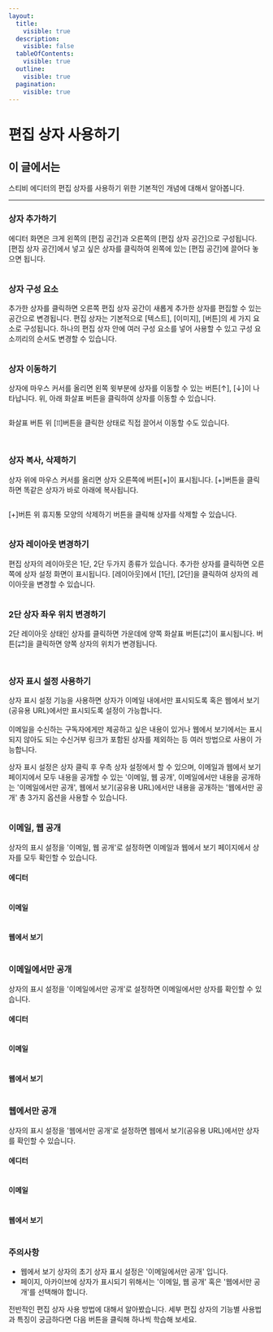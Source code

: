 ```yaml
---
layout:
  title:
    visible: true
  description:
    visible: false
  tableOfContents:
    visible: true
  outline:
    visible: true
  pagination:
    visible: true
---
```


# 편집 상자 사용하기

## 이 글에서는

스티비 에디터의 편집 상자를 사용하기 위한 기본적인 개념에 대해서 알아봅니다.&#x20;

***

### 상자 추가하기 <a href="#h_01ggs157x82z8q0zh8x00f65vg" id="h_01ggs157x82z8q0zh8x00f65vg"></a>

에디터 화면은 크게 왼쪽의 \[편집 공간]과 오른쪽의 \[편집 상자 공간]으로 구성됩니다. \[편집 상자 공간]에서 넣고 싶은 상자를 클릭하여 왼쪽에 있는 \[편집 공간]에 끌어다 놓으면 됩니다.&#x20;

<figure><img src="../../../.gitbook/assets/1.png" alt=""><figcaption></figcaption></figure>

### 상자 구성 요소 <a href="#h_01ggs15cs6aebvae0nym5yvj5a" id="h_01ggs15cs6aebvae0nym5yvj5a"></a>

추가한 상자를 클릭하면 오른쪽 편집 상자 공간이 새롭게 추가한 상자를 편집할 수 있는 공간으로 변경됩니다. 편집 상자는 기본적으로 \[텍스트], \[이미지], \[버튼]의 세 가지 요소로 구성됩니다. 하나의 편집 상자 안에 여러 구성 요소를 넣어 사용할 수 있고 구성 요소끼리의 순서도 변경할 수 있습니다.

<figure><img src="../../../.gitbook/assets/2.gif" alt=""><figcaption></figcaption></figure>



### 상자 이동하기 <a href="#h_01ggs15hqqpbx22gt74t3y0k3y" id="h_01ggs15hqqpbx22gt74t3y0k3y"></a>

상자에 마우스 커서를 올리면 왼쪽 윗부분에 상자를 이동할 수 있는 버튼\[↑], \[↓]이 나타납니다. 위, 아래 화살표 버튼을 클릭하여 상자를 이동할 수 있습니다.&#x20;

<figure><img src="../../../.gitbook/assets/3.gif" alt=""><figcaption></figcaption></figure>



화살표 버튼 위 \[⁞⁞]버튼을 클릭한 상태로 직접 끌어서 이동할 수도 있습니다.&#x20;

<div>

<img src="https://help.stibee.com/hc/article_attachments/5775054888591" alt="">

 

<figure><img src="../../../.gitbook/assets/4.gif" alt=""><figcaption></figcaption></figure>

</div>



### 상자 복사, 삭제하기 <a href="#h_01ggs15p9q58k7fwyen2x99726" id="h_01ggs15p9q58k7fwyen2x99726"></a>

상자 위에 마우스 커서를 올리면 상자 오른쪽에 버튼\[+]이 표시됩니다. \[+]버튼을 클릭하면 똑같은 상자가 바로 아래에 복사됩니다.

<figure><img src="../../../.gitbook/assets/5.gif" alt=""><figcaption></figcaption></figure>

\[+]버튼 위 휴지통 모양의 삭제하기 버튼을 클릭해 상자를 삭제할 수 있습니다.

<figure><img src="../../../.gitbook/assets/6.gif" alt=""><figcaption></figcaption></figure>



### 상자 레이아웃 변경하기 <a href="#h_01ggs15tnj1gfe8461gpvkm4k5" id="h_01ggs15tnj1gfe8461gpvkm4k5"></a>

편집 상자의 레이아웃은 1단, 2단 두가지 종류가 있습니다. 추가한 상자를 클릭하면 오른쪽에 상자 설정 화면이 표시됩니다. \[레이아웃]에서 \[1단], \[2단]을 클릭하여 상자의 레이아웃을 변경할 수 있습니다.&#x20;

<figure><img src="../../../.gitbook/assets/7.gif" alt=""><figcaption></figcaption></figure>



### 2단 상자 좌우 위치 변경하기 <a href="#h_01ggs15z77nxbxrr93eh0ft08e" id="h_01ggs15z77nxbxrr93eh0ft08e"></a>

2단 레이아웃 상태인 상자를 클릭하면 가운데에 양쪽 화살표 버튼\[⇄]이 표시됩니다. 버튼\[⇄]을 클릭하면 양쪽 상자의 위치가 변경됩니다.

<div>

<img src="https://help.stibee.com/hc/article_attachments/5775097518607" alt="">

 

<figure><img src="../../../.gitbook/assets/8.gif" alt=""><figcaption></figcaption></figure>

</div>

### 상자 표시 설정 사용하기 <a href="#box-display-settings" id="box-display-settings"></a>

상자 표시 설정 기능을 사용하면 상자가 이메일 내에서만 표시되도록 혹은 웹에서 보기(공유용 URL)에서만 표시되도록 설정이 가능합니다.\
\
이메일을 수신하는 구독자에게만 제공하고 싶은 내용이 있거나 웹에서 보기에서는 표시되지 않아도 되는 수신거부 링크가 포함된 상자를 제외하는 등 여러 방법으로 사용이 가능합니다.

상자 표시 설정은 상자 클릭 후 우측 상자 설정에서 할 수 있으며, 이메일과 웹에서 보기 페이지에서 모두 내용을 공개할 수 있는 '이메일, 웹 공개', 이메일에서만 내용을 공개하는 '이메일에서만 공개', 웹에서 보기(공유용 URL)에서만 내용을 공개하는 '웹에서만 공개' 총 3가지 옵션을 사용할 수 있습니다.

<figure><img src="../../../.gitbook/assets/9.gif" alt=""><figcaption></figcaption></figure>



### 이메일, 웹 공개

상자의 표시 설정을 '이메일, 웹 공개'로 설정하면 이메일과 웹에서 보기 페이지에서 상자를 모두 확인할 수 있습니다.

#### 에디터

<figure><img src="../../../.gitbook/assets/10.gif" alt=""><figcaption></figcaption></figure>

#### 이메일

<figure><img src="../../../.gitbook/assets/11.png" alt=""><figcaption></figcaption></figure>

#### 웹에서 보기

<figure><img src="../../../.gitbook/assets/12.png" alt=""><figcaption></figcaption></figure>



### 이메일에서만 공개

상자의 표시 설정을 '이메일에서만 공개'로 설정하면 이메일에서만 상자를 확인할 수 있습니다.

#### 에디터

<figure><img src="../../../.gitbook/assets/13.gif" alt=""><figcaption></figcaption></figure>

#### 이메일

<figure><img src="../../../.gitbook/assets/14.png" alt=""><figcaption></figcaption></figure>

#### 웹에서 보기

<figure><img src="../../../.gitbook/assets/15.png" alt=""><figcaption></figcaption></figure>



### 웹에서만 공개

상자의 표시 설정을 '웹에서만 공개'로 설정하면 웹에서 보기(공유용 URL)에서만 상자를 확인할 수 있습니다.

#### 에디터

<figure><img src="../../../.gitbook/assets/16.gif" alt=""><figcaption></figcaption></figure>

#### 이메일

<figure><img src="../../../.gitbook/assets/17.png" alt=""><figcaption></figcaption></figure>

#### 웹에서 보기

<figure><img src="../../../.gitbook/assets/18.png" alt=""><figcaption></figcaption></figure>

### 주의사항

* 웹에서 보기 상자의 초기 상자 표시 설정은 '이메일에서만 공개' 입니다.
* 페이지, 아카이브에 상자가 표시되기 위해서는 '이메일, 웹 공개' 혹은 '웹에서만 공개'를 선택해야 합니다.

전반적인 편집 상자 사용 방법에 대해서 알아봤습니다. 세부 편집 상자의 기능별 사용법과 특징이 궁금하다면 다음 버튼을 클릭해 하나씩 학습해 보세요.
